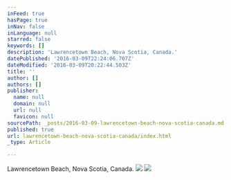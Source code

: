 ```yaml
---
inFeed: true
hasPage: true
inNav: false
inLanguage: null
starred: false
keywords: []
description: 'Lawrencetown Beach, Nova Scotia, Canada.'
datePublished: '2016-03-09T22:24:06.707Z'
dateModified: '2016-03-09T20:22:44.503Z'
title: ''
author: []
authors: []
publisher:
  name: null
  domain: null
  url: null
  favicon: null
sourcePath: _posts/2016-03-09-lawrencetown-beach-nova-scotia-canada.md
published: true
url: lawrencetown-beach-nova-scotia-canada/index.html
_type: Article

---
```

Lawrencetown Beach, Nova Scotia, Canada.
![](https://the-grid-user-content.s3-us-west-2.amazonaws.com/cfb31275-2b01-48c3-b840-3300b6839ca4.jpg)
![](https://the-grid-user-content.s3-us-west-2.amazonaws.com/6c687fed-01ae-40b7-b7c9-298f1faa8389.jpg)